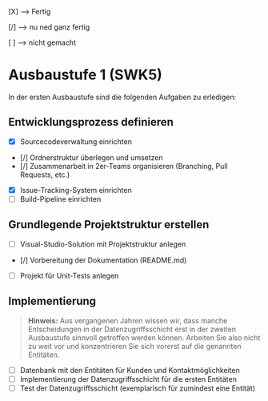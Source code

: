 [X] --> Fertig

[/] --> nu ned ganz fertig

[ ] --> nicht gemacht

# Ausbaustufe 1 (SWK5)

In der ersten Ausbaustufe sind die folgenden Aufgaben zu erledigen:

## Entwicklungsprozess definieren

- [X] Sourcecodeverwaltung einrichten
- [/] Ordnerstruktur überlegen und umsetzen
- [/] Zusammenarbeit in 2er-Teams organisieren (Branching, Pull Requests, etc.)
- [X] Issue-Tracking-System einrichten
- [ ] Build-Pipeline einrichten

## Grundlegende Projektstruktur erstellen

- [ ] Visual-Studio-Solution mit Projektstruktur anlegen
- [/] Vorbereitung der Dokumentation (README.md)
- [ ] Projekt für Unit-Tests anlegen

## Implementierung

> **Hinweis:** Aus vergangenen Jahren wissen wir, dass manche Entscheidungen in der Datenzugriffsschicht erst in der zweiten Ausbaustufe sinnvoll getroffen werden können. Arbeiten Sie also nicht zu weit vor und konzentrieren Sie sich vorerst auf die genannten Entitäten.

- [ ] Datenbank mit den Entitäten für Kunden und Kontaktmöglichkeiten
- [ ] Implementierung der Datenzugriffsschicht für die ersten Entitäten
- [ ] Test der Datenzugriffsschicht (exemplarisch für zumindest eine Entität)
